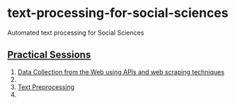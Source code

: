 # text-processing-for-social-sciences
Automated text processing for Social Sciences

## [Practical Sessions](https://github.com/ahurriyetoglu/text-processing-for-social-sciences/tree/main/practical_sessions)
1. [Data Collection from the Web using APIs and web scraping techniques](https://github.com/ahurriyetoglu/text-processing-for-social-sciences/blob/main/practical_sessions/1-Data_Collection/Practical_Session-Data_Collection.ipynb)
2.
3. [Text Preprocessing](https://github.com/ahurriyetoglu/text-processing-for-social-sciences/blob/main/practical_sessions/3-Text_Preprocessing/Practical_Session-Text_Preprocessing.ipynb)
4.
